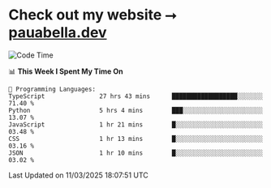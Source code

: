 # Check out my website ⭢ [pauabella.dev](https://pauabella.dev)

<!--START_SECTION:waka-->
![Code Time](http://img.shields.io/badge/Code%20Time-4%2C193%20hrs%2022%20mins-blue)

📊 **This Week I Spent My Time On** 

```text
💬 Programming Languages: 
TypeScript               27 hrs 43 mins      ██████████████████░░░░░░░   71.40 % 
Python                   5 hrs 4 mins        ███░░░░░░░░░░░░░░░░░░░░░░   13.07 % 
JavaScript               1 hr 21 mins        █░░░░░░░░░░░░░░░░░░░░░░░░   03.48 % 
CSS                      1 hr 13 mins        █░░░░░░░░░░░░░░░░░░░░░░░░   03.16 % 
JSON                     1 hr 10 mins        █░░░░░░░░░░░░░░░░░░░░░░░░   03.02 % 
```


 Last Updated on 11/03/2025 18:07:51 UTC
<!--END_SECTION:waka-->
